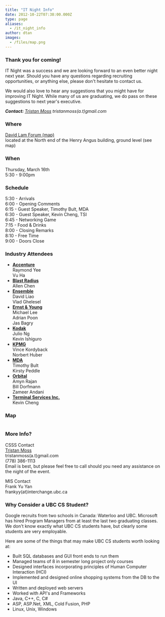 ```yaml
---
title: "IT Night Info"
date: 2012-10-22T07:38:00.000Z
type: page
aliases:
  - /it_night_info
author: dtan
images:
  - /files/map.png
---
```


<div class="field field-name-body field-type-text-with-summary field-label-hidden"><div class="field-items"><div class="field-item even"><h3>Thank you for coming!</h3>
<p>IT Night was a success and we are looking forward to an even better night next year.  Should you have any questions regarding recruiting opportunities, or anything else, please don&apos;t hesitate to contact us.</p>
<p>We would also love to hear any suggestions that you might have for improving IT Night.  While many of us are graduating, we do pass on these suggestions to next year&apos;s executive.</p>
<p><b><i>Contact: </i></b><i><a href="http://tristanmoss.net/" target="_blank">Tristan Moss</a> tristanmoss(a.t)gmail.com</i></p>
<h3>Where</h3>
<p><a href="https://maps.google.com/maps?f=q&amp;hl=en&amp;sll=49.264122,-123.250637&amp;sspn=0.006707,0.01678&amp;q=ubc+vancouver+angus&amp;cid=49264122,-123250637,2619071038577418934&amp;li=lmd&amp;t=h&amp;ll=49.26702,-123.249993&amp;spn=0.007085,0.01678" target="_blank">David Lam Forum (map)</a><br>
located at the North end of the Henry Angus building, ground level (see map)</p>
<h3>When</h3>
<p>Thursday, March 16th<br>
5:30 - 9:00pm</p>
<h3>Schedule</h3>
<p>5:30 - Arrivals<br>
6:00 - Opening Comments<br>
6:15 - Guest Speaker, Timothy Bult, MDA<br>
6:30 - Guest Speaker, Kevin Cheng, TSI<br>
6:45 - Networking Game<br>
7:15 - Food &amp; Drinks<br>
8:00 - Closing Remarks<br>
8:10 - Free Time<br>
9:00 - Doors Close</p>
<h3>Industry Attendees</h3>
<ul>
<li><strong><a href="http://www.accenture.com/" target="_blank">Accenture</a></strong><br>
Raymond Yee<br>
Vu Ha
</li>
<li><strong><a href="http://www.blastradius.com/index.jsp" target="_blank">Blast Radius</a></strong><br>
Allen Chen</li>
<li><strong><a href="http://www.ensemble.com/" target="_blank">Ensemble</a></strong><br>
David Liao<br>
Vlad Ghelesel</li>
<li><strong><a href="https://webforms.ey.com/global/content.nsf/Canada/Home" target="_blank">Ernst &amp; Young</a></strong><br>
Michael Lee<br>
Adrian Poon<br>
Jas Bagry</li>
<li><strong><a href="http://wwwca.kodak.com/CA/en/nav/kciHomePage.jhtml" target="_blank">Kodak</a></strong><br>
Julio Ng<br>
Kevin Ishiguro</li>
<li><strong><a href="http://www.kpmg.ca/en/" target="_blank">KPMG</a></strong><br>
Vince Kordyback<br>
Norbert Huber</li>
<li><strong><a href="http://www.mdacorporation.com/" target="_blank">MDA</a></strong><br>
Timothy Bult<br>
Kirsty Peddle</li>
<li><strong><a href="http://www.orbitaltech.com/" target="_blank">Orbital</a></strong><br>
Amyn Rajan<br>
Bill Dorfmann<br>
Zameer Andani</li>
<li><strong><a href="http://www.tsi.bc.ca/t3/index.php?id=43" target="_blank">Terminal Services Inc.</a></strong><br>
Kevin Cheng</li>
</ul>
<h3>Map</h3>
<p><img src="/files/map.png" alt=""></p>
<h3>More Info?</h3>
<p>CSSS Contact<br>
<a href="http://tristanmoss.net/" target="_blank">Tristan Moss</a><br>
tristanmoss(a.t)gmail.com<br>
(778) 386-1113<br>
Email is best, but please feel free to call should you need any assistance on the night of the event.</p>
<p>MIS Contact<br>
Frank Yu Yan<br>
frankyy(at)interchange.ubc.ca</p>
<h3>Why Consider a UBC CS Student?</h3>
<p>Google recruits from two schools in Canada: Waterloo and UBC. Microsoft has hired Program Managers from at least the last two graduating classes. We don&apos;t know exactly what UBC CS students have, but clearly some students are very employable. </p>
<p>Here are some of the things that may make UBC CS students worth looking at:</p>
<ul>
<li>Built SQL databases and GUI front ends to run them</li>
<li>Managed teams of 8 in semester long project only courses</li>
<li>Designed interfaces incorporating principles of Human Computer Interaction (HCI)</li>
<li>Implemented and designed online shopping systems from the DB to the UI</li>
<li>Written and deployed web servers</li>
<li>Worked with API&apos;s and Frameworks</li>
<li>Java, C++, C, C#</li>
<li>ASP, ASP.Net, XML, Cold Fusion, PHP</li>
<li>Linux, Unix, Windows</li>
</ul>
</div></div></div>    <footer>
          </footer>
